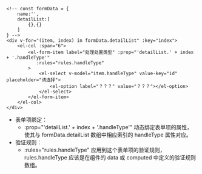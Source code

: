 ```vue
<!-- const formData = {
    name:'',
    detailList:[
    	{},{}
    ]
} -->
<div v-for="(item, index) in formData.detailList" :key="index">
    <el-col :span="6">
        <el-form-item label="处理处置类型" :prop="'detailList.' + index + '.handleType'"
           :rules="rules.handleType"
        >
            <el-select v-model="item.handleType" value-key="id" placeholder="请选择">
                <el-option label="？？？" value="？？？"></el-option>
            </el-select>
        </el-form-item>
    </el-col>
</div>
```
- 表单项绑定：
    - :prop="'detailList.' + index + '.handleType'" 动态绑定表单项的属性，使其与 formData.detailList 数组中相应索引的 handleType 属性对应。
- 验证规则：
    - :rules="rules.handleType" 应用到这个表单项的验证规则，rules.handleType 应该是在组件的 data 或 computed 中定义的验证规则数组。
